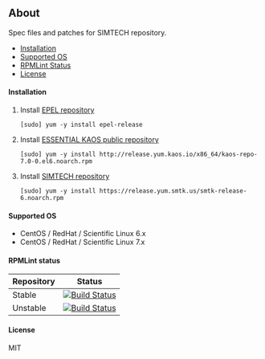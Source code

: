 ## About

Spec files and patches for SIMTECH repository.

  * [Installation](#installation)
  * [Supported OS](#supported-os)
  * [RPMLint Status](#rpmlint-status)
  * [License](#license)

#### Installation

1. Install [EPEL repository](https://fedoraproject.org/wiki/EPEL)

    ```
    [sudo] yum -y install epel-release
    ```

2. Install [ESSENTIAL KAOS public repository](https://yum.kaos.io)

    ```
    [sudo] yum -y install http://release.yum.kaos.io/x86_64/kaos-repo-7.0-0.el6.noarch.rpm
    ```

3. Install [SIMTECH repository](https://release.yum.smtk.us)

    ```
    [sudo] yum -y install https://release.yum.smtk.us/smtk-release-6.noarch.rpm 
    ```

#### Supported OS

* CentOS / RedHat / Scientific Linux 6.x
* CentOS / RedHat / Scientific Linux 7.x

#### RPMLint status

| Repository | Status |
|------------|--------|
| Stable | [![Build Status](https://travis-ci.org/simtechdev/smtk-repo.svg?branch=master)](https://travis-ci.org/simtechdev/smtk-repo) |
| Unstable | [![Build Status](https://travis-ci.org/simtechdev/smtk-repo.svg?branch=develop)](https://travis-ci.org/simtechdev/smtk-repo) |

#### License

MIT

